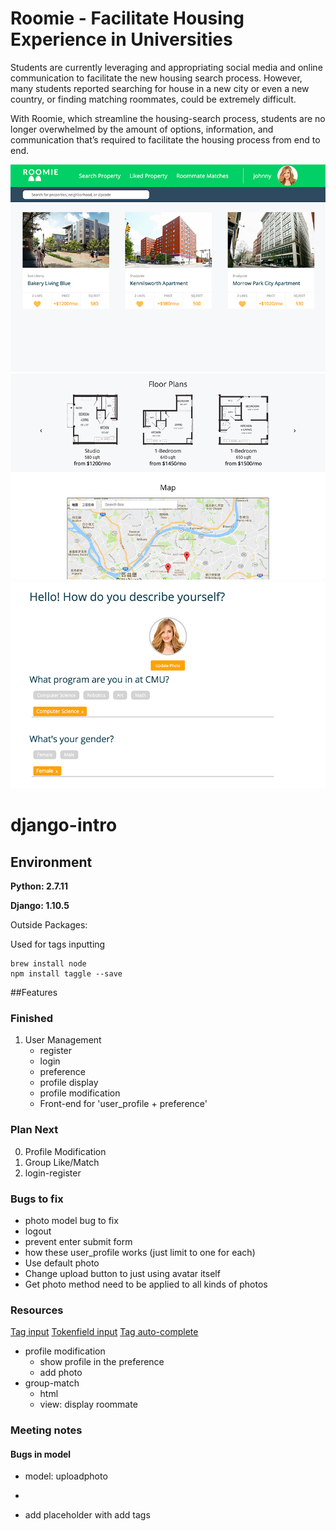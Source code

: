 # Roomie - Facilitate Housing Experience in Universities

Students are currently leveraging and appropriating social media and online communication to facilitate the new housing search process. However, many students reported searching for house in a new city or even a new country, or finding matching roommates, could be extremely difficult.  

With Roomie, which streamline the housing-search process, students are no longer overwhelmed by the amount of options, information, and communication that’s required to facilitate the housing process from end to end.

![Alt text](screenshots/1.png?raw=true "Title")
![Alt text](screenshots/2.png?raw=true "Title")
![Alt text](screenshots/3.png?raw=true "Title")

django-intro
============

## Environment

**Python: 2.7.11**

**Django: 1.10.5**


Outside Packages:

Used for tags inputting

```
brew install node
npm install taggle --save
```

##Features 

### Finished	


1. User Management
	* register
	* login
	* preference
	* profile display
	* profile modification
	* Front-end for 'user_profile + preference'

### Plan Next
0. Profile Modification
1. Group Like/Match
2. login-register



### Bugs to fix
* photo model bug to fix
* logout
* prevent enter submit form
* how these user_profile works (just limit to one for each)
* Use default photo
* Change upload button to just using avatar itself
* Get photo method need to be applied to all kinds of photos

### Resources

[Tag input](https://bootstrap-tagsinput.github.io/bootstrap-tagsinput/examples/)
[Tokenfield input](http://sliptree.github.io/bootstrap-tokenfield/)
[Tag auto-complete]()


* profile modification
	* show profile in the preference
	* add photo 
* group-match
	* html
	* view: display roommate 



### Meeting notes

#### Bugs in model
* model: uploadphoto
* 


* add placeholder with add tags
